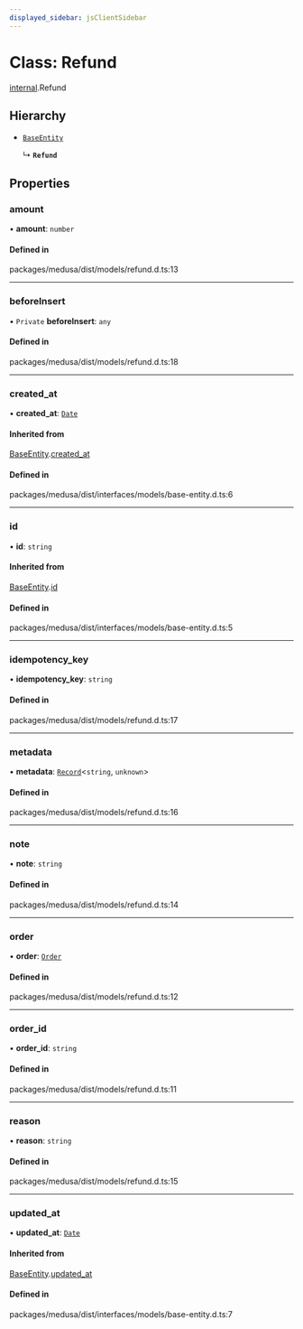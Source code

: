 ```yaml
---
displayed_sidebar: jsClientSidebar
---
```


# Class: Refund

[internal](../modules/internal.md).Refund

## Hierarchy

- [`BaseEntity`](internal.BaseEntity.md)

  ↳ **`Refund`**

## Properties

### amount

• **amount**: `number`

#### Defined in

packages/medusa/dist/models/refund.d.ts:13

___

### beforeInsert

• `Private` **beforeInsert**: `any`

#### Defined in

packages/medusa/dist/models/refund.d.ts:18

___

### created\_at

• **created\_at**: [`Date`](../modules/internal.md#date)

#### Inherited from

[BaseEntity](internal.BaseEntity.md).[created_at](internal.BaseEntity.md#created_at)

#### Defined in

packages/medusa/dist/interfaces/models/base-entity.d.ts:6

___

### id

• **id**: `string`

#### Inherited from

[BaseEntity](internal.BaseEntity.md).[id](internal.BaseEntity.md#id)

#### Defined in

packages/medusa/dist/interfaces/models/base-entity.d.ts:5

___

### idempotency\_key

• **idempotency\_key**: `string`

#### Defined in

packages/medusa/dist/models/refund.d.ts:17

___

### metadata

• **metadata**: [`Record`](../modules/internal.md#record)<`string`, `unknown`\>

#### Defined in

packages/medusa/dist/models/refund.d.ts:16

___

### note

• **note**: `string`

#### Defined in

packages/medusa/dist/models/refund.d.ts:14

___

### order

• **order**: [`Order`](internal.Order.md)

#### Defined in

packages/medusa/dist/models/refund.d.ts:12

___

### order\_id

• **order\_id**: `string`

#### Defined in

packages/medusa/dist/models/refund.d.ts:11

___

### reason

• **reason**: `string`

#### Defined in

packages/medusa/dist/models/refund.d.ts:15

___

### updated\_at

• **updated\_at**: [`Date`](../modules/internal.md#date)

#### Inherited from

[BaseEntity](internal.BaseEntity.md).[updated_at](internal.BaseEntity.md#updated_at)

#### Defined in

packages/medusa/dist/interfaces/models/base-entity.d.ts:7
